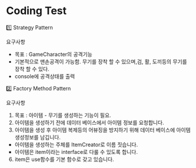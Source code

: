 
<h1>Coding Test</h1>

<p><span>1️⃣ Strategy Pattern</span></p>
<p><span>요구사항</span></p>
<ul>
    <li>
        <span>목표 : GameCharacter의 공격기능</span>
    </li>
    <li>
        <span>기본적으로 맨손공격이 가능함. 무기를 장착 할 수 있으며,검, 활, 도끼등의 무기를 장착 할 수 있다.</span>
    </li>
    <li>
        <span>console에 공격상태를 출력</span>
    </li>
</ul>

<p><span>2️⃣ Factory Method Pattern</span></p>
<p><span>요구사항</span></p>
<ul>
<li style="list-style-type: decimal">목표 : 아이템 - 무기를 생성하는 기능이 필요.</li>

<li style="list-style-type: decimal">아이템을 생성하기 전에 데이터 베이스에서 아이템 정보를 요청합니다.</li>
<li style="list-style-type: decimal">아이템을 생성 후 아이템 복제등의 어뷰징을 방지하기 위해 데이터 베이스에 아이템 생성정보를 남깁니다.</li>
<li style="list-style-type: square">아이템을 생성하는 주체를 ItemCreator로 이름 짓습니다.</li>
<li style="list-style-type: square">아이템은 item이라는 interface로 다룰 수 있도록 합니다.</li>
<li style="list-style-type: decimal">item은 use함수를 기본 함수로 갖고 있습니다.</li>
</ul>
